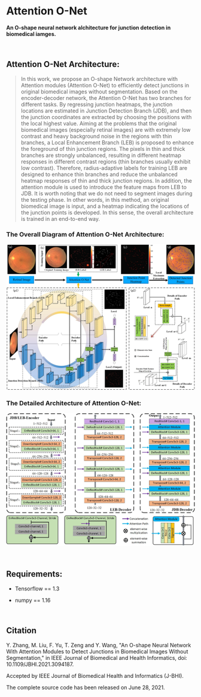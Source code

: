 # Attention O-Net

**An O-shape neural network alchitecture for junction detection in biomedical iamges.**

<br> 

## Attention O-Net Architecture:
>In this work, we propose an O-shape Network architecture with Attention modules (Attention O-Net) to efficiently detect junctions in original biomedical images without segmentation. Based on the encoder-decoder network, the Attention O-Net has two branches for different tasks. By regressing junction heatmaps, the junction locations are estimated in Junction Detection Branch (JDB), and then the junction coordinates are extracted by choosing the positions with the local highest value. Aiming at the problems that the original biomedical images (especially retinal images) are with extremely low contrast and heavy background noise in the regions with thin branches, a Local Enhancement Branch (LEB) is proposed to enhance the foreground of thin junction regions. The pixels in thin and thick branches are strongly unbalanced, resulting in different heatmap responses in different contrast regions (thin branches usually exhibit low contrast). Therefore, radius-adaptive labels for training LEB are designed to enhance thin branches and reduce the unbalanced heatmap responses of thin and thick junction regions. In addition, the attention module is used to introduce the feature maps from LEB to JDB. It is worth noting that we do not need to segment images during the testing phase. In other words, in this method, an original biomedical image is input, and a heatmap indicating the locations of the junction points is developed. In this sense, the overall architecture is trained in an end-to-end way.

### The Overall Diagram of Attention O-Net Architecture:

![Overall_Diagram](https://github.com/zyqhnu/Images_for_Attention_O-Net/blob/main/del_dropout.jpg)


### The Detailed Architecture of Attention O-Net:


![detialed_AONet](https://github.com/zyqhnu/Images_for_Attention_O-Net/blob/main/detialed_A_ONet.jpg)

<br> 


## Requirements:

* Tensorflow  == 1.3

* numpy == 1.16

<br> 


## Citation

Y. Zhang, M. Liu, F. Yu, T. Zeng and Y. Wang, "An O-shape Neural Network With Attention Modules to Detect Junctions in Biomedical Images Without Segmentation," in IEEE Journal of Biomedical and Health Informatics, doi: 10.1109/JBHI.2021.3094187.


Accepted by IEEE Journal of Biomedical Health and Informatics (J-BHI).

The complete source code has been released on June 28, 2021.
